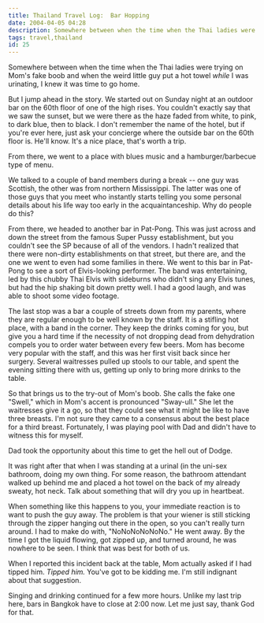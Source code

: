 ```yaml
---
title: Thailand Travel Log:  Bar Hopping
date: 2004-04-05 04:28
description: Somewhere between when the time when the Thai ladies were trying on Mom's fake boob and when the weird little guy put a hot towel while I was urinating, I knew it was time to go home.
tags: travel,thailand
id: 25
---
```

Somewhere between when the time when the Thai ladies were trying on Mom's fake boob and when the weird little guy put a hot towel *while* I was urinating, I knew it was time to go home.

But I jump ahead in the story.  We started out on Sunday night at an outdoor bar on the 60th floor of one of the high rises.  You couldn't exactly say that we saw the sunset, but we were there as the haze faded from white, to pink, to dark blue, then to black.  I don't remember the name of the hotel, but if you're ever here, just ask your concierge where the outside bar on the 60th floor is.  He'll know.  It's a nice place, that's worth a trip.

From there, we went to a place with blues music and a hamburger/barbecue type of menu.  

We talked to a couple of band members during a break -- one guy was Scottish, the other was from northern Mississippi.  The latter was one of those guys that you meet who instantly starts telling you some personal details about his life way too early in the acquaintanceship.  Why do people do this?

From there, we headed to another bar in Pat-Pong.  This was just across and down the street from the famous Super Pussy establishment, but you couldn't see the SP because of all of the vendors.  I hadn't realized that there were non-dirty establishments on that street, but there are, and the one we went to even had some families in there.  We went to this bar in Pat-Pong to see a sort of Elvis-looking performer.  The band was entertaining, led by this chubby Thai Elvis with sideburns who didn't sing any Elvis tunes, but had the hip shaking bit down pretty well.  I had a good laugh, and was able to shoot some video footage.

The last stop was a bar a couple of streets down from my parents, where they are regular enough to be well known by the staff.  It is a stifling hot place, with a band in the corner.  They keep the drinks coming for you, but give you a hard time if the necessity of not dropping dead from dehydration compels you to order water between every few beers.  Mom has become very popular with the staff, and this was her first visit back since her surgery.  Several waitresses pulled up stools to our table, and spent the evening sitting there with us, getting up only to bring more drinks to the table.  

So that brings us to the try-out of Mom's boob.  She calls the fake one "Swell," which in Mom's accent is pronounced "Sway-ull."  She let the waitresses give it a go, so that they could see what it might be like to have three breasts.  I'm not sure they came to a consensus about the best place for a third breast.  Fortunately, I was playing pool with Dad and didn't have to witness this for myself.

Dad took the opportunity about this time to get the hell out of Dodge.  

It was right after that when I was standing at a urinal (in the uni-sex bathroom, doing my own thing.  For some reason, the bathroom attendant walked up behind me and placed a hot towel on the back of my already sweaty, hot neck.  Talk about something that will dry you up in heartbeat.

When something like this happens to you, your immediate reaction is to want to push the guy away.  The problem is that your wiener is still sticking through the zipper hanging out there in the open, so you can't really turn around.  I had to make do with, "NoNoNoNoNoNo."  He went away.  By the time I got the liquid flowing, got zipped up, and turned around, he was nowhere to be seen.  I think that was best for both of us.

When I reported this incident back at the table, Mom actually asked if I had tipped him.  *Tipped him.*  You've got to be kidding me.  I'm still indignant about that suggestion.  

Singing and drinking continued for a few more hours.  Unlike my last trip here, bars in Bangkok have to close at 2:00 now.  Let me just say, thank God for that.